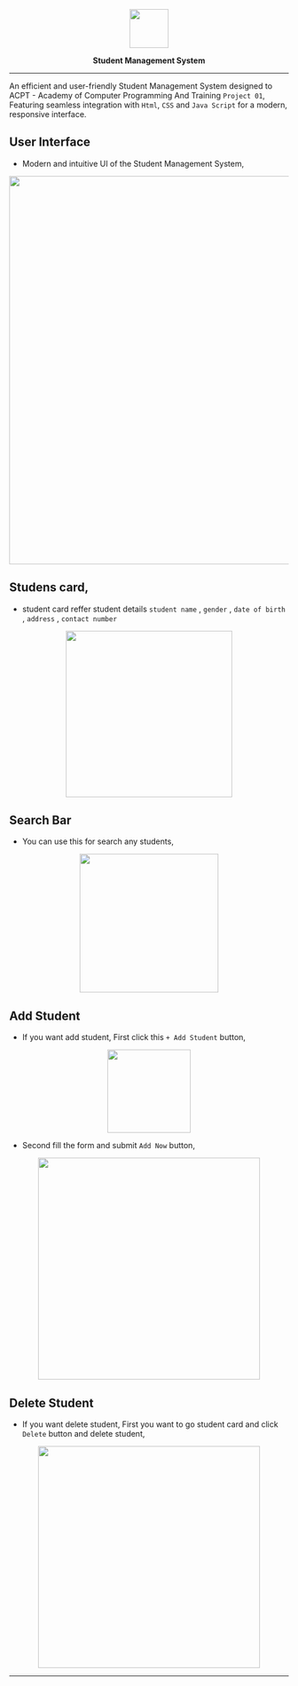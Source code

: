 <div align="center">
    <img src="https://github.com/dinukaprab/project-01/blob/main/asset/favicon.png" width="70">
    
 **Student Management System** 
 
</div>

----

An efficient and user-friendly Student Management System designed to ACPT - Academy of Computer Programming And Training `Project 01`, Featuring seamless integration with `Html`, `CSS` and `Java Script` for a modern, responsive interface.

## User Interface
- Modern and intuitive UI of the Student Management System, 
<p align="center"><img src="https://github.com/dinukaprab/project-01/blob/main/asset/Screenshot%202024-06-30%20235632.png" width="700"></p>

## Studens card,
- student card reffer student details `student name` , `gender` , `date of birth` , `address` , `contact number`
<p align="center"><img src="https://github.com/dinukaprab/project-01/blob/main/asset/studentcard.png" width="300"></p>

## Search Bar
- You can use this for search any students,
<p align="center"><img src="https://github.com/dinukaprab/project-01/blob/main/asset/searchbar.png" width="250"></p>

## Add Student
- If you want add student, First click this `+ Add Student` button,
<p align="center"><img src="https://github.com/dinukaprab/project-01/blob/main/asset/addstudent.png" width="150"></p>

- Second fill the form and submit `Add Now` button,
<p align="center"><img src="https://github.com/dinukaprab/project-01/blob/main/asset/addform.png" width="400"></p>

## Delete Student
- If you want delete student, First you want to go student card and click `Delete` button and delete student,
<p align="center"><img src="https://github.com/dinukaprab/project-01/blob/main/asset/deletestudent.png" width="400"></p>

----
